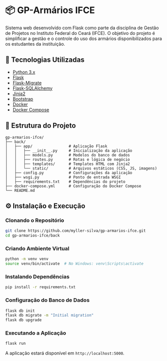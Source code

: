 # 📦 GP-Armários IFCE

Sistema web desenvolvido com Flask como parte da disciplina de Gestão de Projetos no Instituto Federal do Ceará (IFCE). 
O objetivo do projeto é simplificar a gestão e o controle do uso dos armários disponibilizados para os estudantes da instituição.

## 🚀 Tecnologias Utilizadas

- [Python 3.x](https://www.python.org/)
- [Flask](https://flask.palletsprojects.com/)
- [Flask-Migrate](https://flask-migrate.readthedocs.io/)
- [Flask-SQLAlchemy](https://flask-sqlalchemy.palletsprojects.com/)
- [Jinja2](https://jinja.palletsprojects.com/)
- [Bootstrap](https://getbootstrap.com/)
- [Docker](https://www.docker.com/)
- [Docker Compose](https://docs.docker.com/compose/)

## 📁 Estrutura do Projeto

```
gp-armarios-ifce/
├── back/
│   ├── app/                # Aplicação Flask
│   │   ├── __init__.py     # Inicialização da aplicação
│   │   ├── models.py       # Modelos do banco de dados
│   │   ├── routes.py       # Rotas e lógica de negócio
│   │   ├── templates/      # Templates HTML com Jinja2
│   │   └── static/         # Arquivos estáticos (CSS, JS, imagens)
│   ├── config.py           # Configurações da aplicação
│   ├── wsgi.py             # Ponto de entrada WSGI
│   ├── requirements.txt    # Dependências do projeto
├── docker-compose.yml      # Configuração do Docker Compose
└── README.md
```

## ⚙️ Instalação e Execução

### Clonando o Repositório

```bash
git clone https://github.com/myller-silva/gp-armarios-ifce.git
cd gp-armarios-ifce/back
```

### Criando Ambiente Virtual

```bash
python -m venv venv
source venv/bin/activate  # No Windows: venv\Scripts\activate
```

### Instalando Dependências

```bash
pip install -r requirements.txt
```

### Configuração do Banco de Dados

```bash
flask db init
flask db migrate -m "Initial migration"
flask db upgrade
```

### Executando a Aplicação

```bash
flask run
```

A aplicação estará disponível em `http://localhost:5000`.


